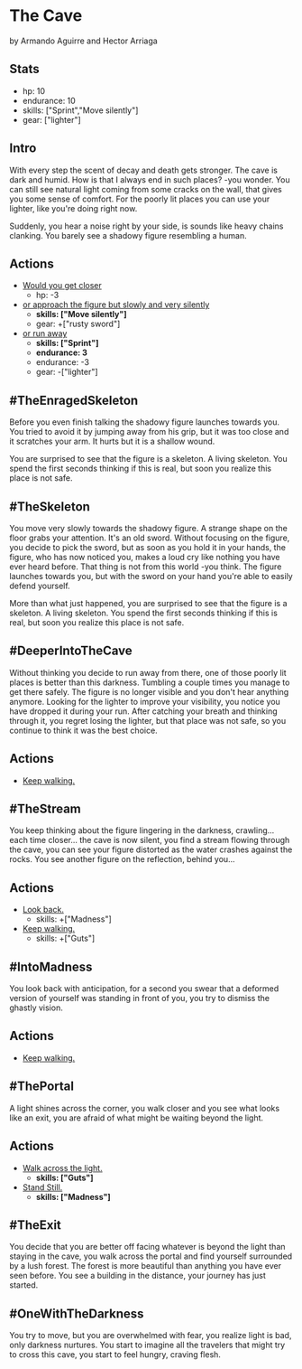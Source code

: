 # The Cave
by Armando Aguirre and Hector Arriaga

## Stats
* hp: 10
* endurance: 10
* skills: ["Sprint","Move silently"]
* gear: ["lighter"]

## Intro
With every step the scent of decay and death gets stronger. The cave is dark and humid. How is that I always end in such places? -you wonder. You can still see natural light coming from some cracks on the wall, that gives you some sense of comfort. For the poorly lit places you can use your lighter, like you're doing right now.

Suddenly, you hear a noise right by your side, is sounds like heavy chains clanking. You barely see a shadowy figure resembling a human.

## Actions
* [Would you get closer](#TheEnragedSkeleton)
  * hp: -3
* [or approach the figure but slowly and very silently](#TheSkeleton)
  * **skills: ["Move silently"]**
  * gear: +["rusty sword"]
* [or run away](#DeeperIntoTheCave)
  * **skills: ["Sprint"]**
  * **endurance: 3**
  * endurance: -3
  * gear: -["lighter"]

## #TheEnragedSkeleton
Before you even finish talking the shadowy figure launches towards you. You tried to avoid it by jumping away from his grip, but it was too close and it scratches your arm. It hurts but it is a shallow wound. 

You are surprised to see that the figure is a skeleton. A living skeleton. You spend the first seconds thinking if this is real, but soon you realize this place is not safe.

## #TheSkeleton
You move very slowly towards the shadowy figure. A strange shape on the floor grabs your attention. It's an old sword. Without focusing on the figure, you decide to pick the sword, but as soon as you hold it in your hands, the figure, who has now noticed you, makes a loud cry like nothing you have ever heard before. That thing is not from this world -you think. 
The figure launches towards you, but with the sword on your hand you're able to easily defend yourself.

More than what just happened, you are surprised to see that the figure is a skeleton. A living skeleton. You spend the first seconds thinking if this is real, but soon you realize this place is not safe. 

## #DeeperIntoTheCave
Without thinking you decide to run away from there, one of those poorly lit places is better than this darkness. Tumbling a couple times you manage to get there safely. The figure is no longer visible and you don't hear anything anymore. Looking for the lighter to improve your visibility, you notice you have dropped it during your run. After catching your breath and thinking through it, you regret losing the lighter, but that place was not safe, so you continue to think it was the best choice.

## Actions
* [Keep walking.](#TheStream)

## #TheStream
You keep thinking about the figure lingering in the darkness, crawling... each time closer... the cave is now silent, you find a stream flowing through the cave, you can see your figure distorted as the water crashes against the rocks. You see another figure on the reflection, behind you...

## Actions
* [Look back.](#IntoMadness)
  * skills: +["Madness"]
* [Keep walking.](#ThePortal)
  * skills: +["Guts"]

## #IntoMadness
You look back with anticipation, for a second you swear that a deformed version of yourself was standing in front of you, you try to dismiss the ghastly vision.

## Actions
* [Keep walking.](#ThePortal)

## #ThePortal
A light shines across the corner, you walk closer and you see what looks like an exit, you are afraid of what might be waiting beyond the light.

## Actions
* [Walk across the light.](#TheExit)
  * **skills: ["Guts"]**
* [Stand Still.](#OneWithTheDarkness)
  * **skills: ["Madness"]**

## #TheExit
You decide that you are better off facing whatever is beyond the light than staying in the cave, you walk across the portal and find yourself surrounded by a lush forest. The forest is more beautiful than anything you have ever seen before. You see a building in the distance, your journey has just started.

## #OneWithTheDarkness
You try to move, but you are overwhelmed with fear, you realize light is bad, only darkness nurtures. You start to imagine all the travelers that might try to cross this cave, you start to feel hungry, craving flesh.